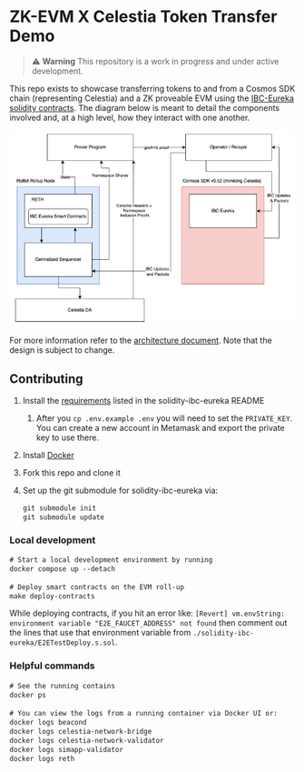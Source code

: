 # ZK-EVM X Celestia Token Transfer Demo

> ⚠️ **Warning**
> This repository is a work in progress and under active development.

This repo exists to showcase transferring tokens to and from a Cosmos SDK chain (representing Celestia) and a ZK proveable EVM using the [IBC-Eureka solidity contracts](https://github.com/cosmos/solidity-ibc-eureka/tree/main/src). The diagram below is meant to detail the components involved and, at a high level, how they interact with one another.

![mvp-zk-accounts](./mvp-zk-accounts.png)

For more information refer to the [architecture document](./ARCHITECTURE.md). Note that the design is subject to change.

## Contributing

1. Install the [requirements](https://github.com/cosmos/solidity-ibc-eureka?tab=readme-ov-file#requirements) listed in the solidity-ibc-eureka README
    1. After you `cp .env.example .env` you will need to set the `PRIVATE_KEY`. You can create a new account in Metamask and export the private key to use there.
1. Install [Docker](https://docs.docker.com/get-docker/)
1. Fork this repo and clone it
1. Set up the git submodule for solidity-ibc-eureka via:

    ```shell
    git submodule init
    git submodule update
    ```

### Local development

```shell
# Start a local development environment by running
docker compose up --detach

# Deploy smart contracts on the EVM roll-up
make deploy-contracts
```

While deploying contracts, if you hit an error like: `[Revert] vm.envString: environment variable "E2E_FAUCET_ADDRESS" not found` then comment out the lines that use that environment variable from `./solidity-ibc-eureka/E2ETestDeploy.s.sol`.

### Helpful commands

```shell
# See the running contains
docker ps

# You can view the logs from a running container via Docker UI or:
docker logs beacond
docker logs celestia-network-bridge
docker logs celestia-network-validator
docker logs simapp-validator
docker logs reth
```

